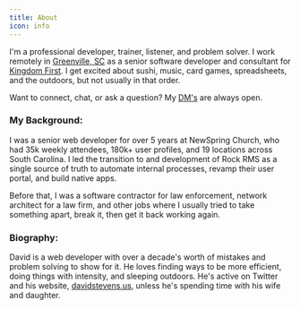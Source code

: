 ```yaml
---
title: About
icon: info
---
```


I'm a professional developer, trainer, listener, and problem solver.  I work remotely in [Greenville, SC](http://lifeingreenville.com) as a senior software developer and consultant for [Kingdom First](https://kingdomfirstsolutions.com).  I get excited about sushi, music, card games, spreadsheets, and the outdoors, but not usually in that order.

Want to connect, chat, or ask a question?  My [DM's](/contact) are always open.

### My Background:

I was a senior web developer for over 5 years at NewSpring Church, who had 35k weekly attendees, 180k+ user profiles, and 19 locations across South Carolina.  I led the transition to and development of Rock RMS as a single source of truth to automate internal processes, revamp their user portal, and build native apps.

Before that, I was a software contractor for law enforcement, network architect for a law firm, and other jobs where I usually tried to take something apart, break it, then get it back working again. 


### Biography:

David is a web developer with over a decade's worth of mistakes and problem solving to show for it.  He loves finding ways to be more efficient, doing things with intensity, and sleeping outdoors.  He's active on Twitter and his website, [davidstevens.us](https://davidstevens.us), unless he's spending time with his wife and daughter.


